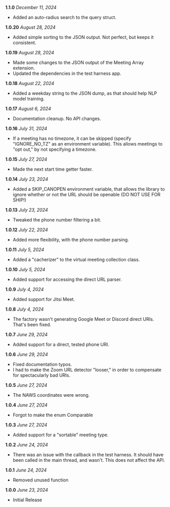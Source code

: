  **1.1.0** *December 11, 2024*
 
 - Added an auto-radius search to the query struct.
 
 **1.0.20** *August 28, 2024*
 
 - Added simple sorting to the JSON output. Not perfect, but keeps it consistent.
 
 **1.0.19** *August 28, 2024*
 
 - Made some changes to the JSON output of the Meeting Array extension.
 - Updated the dependencies in the test harness app.
 
 **1.0.18** *August 22, 2024*
 
 - Added a weekday string to the JSON dump, as that should help NLP model training.
 
 **1.0.17** *August 6, 2024*
 
 - Documentation cleanup. No API changes.
 
 **1.0.16** *July 31, 2024*
 
 - If a meeting has no timezone, it can be skipped (specify "IGNORE_NO_TZ" as an environment variable). This allows meetings to "opt out," by not specifying a timezone.
 
 **1.0.15** *July 27, 2024*
 
 - Made the next start time getter faster.
 
 **1.0.14** *July 23, 2024*
 
 - Added a SKIP_CANOPEN environment variable, that allows the library to ignore whether or not the URL should be openable (DO NOT USE FOR SHIP!)
 
 **1.0.13** *July 23, 2024*
 
 - Tweaked the phone number filtering a bit.
 
 **1.0.12** *July 22, 2024*
 
 - Added more flexibility, with the phone number parsing.
 
 **1.0.11** *July 5, 2024*
 
 - Added a "cacherizer" to the virtual meeting collection class.
 
 **1.0.10** *July 5, 2024*
 
 - Added support for accessing the direct URL parser.
 
 **1.0.9** *July 4, 2024*
 
 - Added support for Jitsi Meet.
 
 **1.0.8** *July 4, 2024*
 
 - The factory wasn't generating Google Meet or Discord direct URIs. That's been fixed.
 
 **1.0.7** *June 29, 2024*
 
 - Added support for a direct, tested phone URI.
 
 **1.0.6** *June 29, 2024*
 
 - Fixed documentation typos.
 - I had to make the Zoom URL detector "looser," in order to compensate for spectacularly bad URIs.
 
 **1.0.5** *June 27, 2024*
 
 - The NAWS coordinates were wrong.
 
 **1.0.4** *June 27, 2024*
 
 - Forgot to make the enum Comparable

 **1.0.3** *June 27, 2024*
 
 - Added support for a "sortable" meeting type.

 **1.0.2** *June 24, 2024*
 
 - There was an issue with the callback in the test harness. It should have been called in the main thread, and wasn't. This does not affect the API.
 
 **1.0.1** *June 24, 2024*
 
 - Removed unused function
 
 **1.0.0** *June 23, 2024*

- Initial Release

